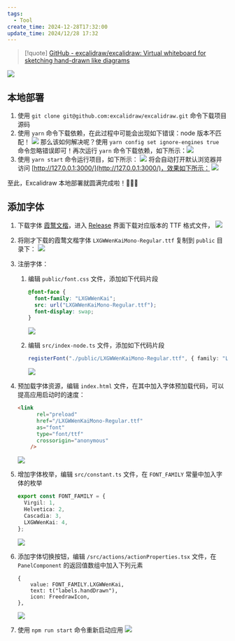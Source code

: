 ```yaml
---
tags:
  - Tool
create_time: 2024-12-28T17:32:00
update_time: 2024/12/28 17:32
---
```


> [!quote]
> [GitHub - excalidraw/excalidraw: Virtual whiteboard for sketching hand-drawn like diagrams](https://github.com/excalidraw/excalidraw)

![](https://cdn.jsdelivr.net/gh/xihuanxiaorang/img2/202412161741095.png)

## 本地部署

1. 使用 `git clone git@github.com:excalidraw/excalidraw.git` 命令下载项目源码
2. 使用 `yarn` 命令下载依赖，在此过程中可能会出现如下错误：node 版本不匹配！
    ![](https://cdn.jsdelivr.net/gh/xihuanxiaorang/img2/202412161741231.png)
    那么该如何解决呢？使用 `yarn config set ignore-engines true ` 命令忽略错误即可！再次运行 `yarn` 命令下载依赖，如下所示：![](https://cdn.jsdelivr.net/gh/xihuanxiaorang/img2/202412161741183.png)
3. 使用 `yarn start` 命令运行项目，如下所示：
    ![](https://cdn.jsdelivr.net/gh/xihuanxiaorang/img2/202412161741427.png)
    将会自动打开默认浏览器并访问 [http://127.0.0.1:3000/](http://127.0.0.1:3000/)，效果如下所示：
    ![](https://cdn.jsdelivr.net/gh/xihuanxiaorang/img2/202412161742467.png)

至此，Excalidraw 本地部署就圆满完成啦！🎉🎉🎉

## 添加字体

1. 下载字体 [霞鹜文楷](https://github.com/lxgw/LxgwWenKai)，进入 [Release](https://github.com/lxgw/LxgwWenKai/releases) 界面下载对应版本的 TTF 格式文件，
   ![](https://cdn.jsdelivr.net/gh/xihuanxiaorang/img2/202412161742791.png)
2. 将刚才下载的霞鹜文楷字体 `LXGWWenKaiMono-Regular.ttf` 复制到 `public` 目录下：
   ![](https://cdn.jsdelivr.net/gh/xihuanxiaorang/img2/202412161742498.png)
3. 注册字体：
    1. 编辑 `public/font.css` 文件，添加如下代码片段

		```css
		@font-face {
		  font-family: "LXGWWenKai";
		  src: url("LXGWWenKaiMono-Regular.ttf");
		  font-display: swap;
		}
		```

       ![](https://cdn.jsdelivr.net/gh/xihuanxiaorang/img2/202412161751155.png)

    2. 编辑 `src/index-node.ts` 文件，添加如下代码片段

		```typescript
		registerFont("./public/LXGWWenKaiMono-Regular.ttf", { family: "LXGWWenKai" });
		```

       ![](https://cdn.jsdelivr.net/gh/xihuanxiaorang/img2/202412161751821.png)

4. 预加载字体资源，编辑 `index.html` 文件，在其中加入字体预加载代码，可以提高应用启动时的速度：

	```html
	<link
	      rel="preload"
	      href="/LXGWWenKaiMono-Regular.ttf"
	      as="font"
	      type="font/ttf"
	      crossorigin="anonymous"
	    />
	```

	![](https://cdn.jsdelivr.net/gh/xihuanxiaorang/img2/202412161751604.png)

5. 增加字体枚举，编辑 `src/constant.ts` 文件，在 `FONT_FAMILY` 常量中加入字体的枚举

	```typescript
	export const FONT_FAMILY = {
	  Virgil: 1,
	  Helvetica: 2,
	  Cascadia: 3,
	  LXGWWenKai: 4,
	};
	```

   ![](https://cdn.jsdelivr.net/gh/xihuanxiaorang/img2/202412161751919.png)

6. 添加字体切换按钮，编辑 `/src/actions/actionProperties.tsx` 文件，在 `PanelComponent` 的返回值数组中加入下列元素

	```tsx
	{
	    value: FONT_FAMILY.LXGWWenKai,
	    text: t("labels.handDrawn"),
	    icon: FreedrawIcon,
	},
	```

   ![](https://cdn.jsdelivr.net/gh/xihuanxiaorang/img2/202412161751708.png)

7. 使用 `npm run start` 命令重新启动应用
   ![](https://cdn.jsdelivr.net/gh/xihuanxiaorang/img2/202412161752643.png)
